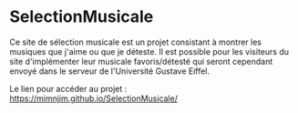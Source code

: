 # SelectionMusicale
Ce site de sélection musicale est un projet consistant à montrer les musiques que j'aime ou que je déteste. Il est possible pour les visiteurs du site d'implémenter leur musicale favoris/détesté qui seront cependant envoyé dans le serveur de l'Université Gustave Eiffel.

Le lien pour accéder au projet : https://mimnjim.github.io/SelectionMusicale/
